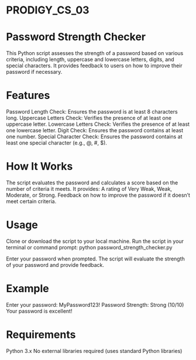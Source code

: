 # PRODIGY_CS_03

# Password Strength Checker
This Python script assesses the strength of a password based on various criteria, including length, uppercase and lowercase letters, digits, and special characters. It provides feedback to users on how to improve their password if necessary.

# Features
Password Length Check: Ensures the password is at least 8 characters long.
Uppercase Letters Check: Verifies the presence of at least one uppercase letter.
Lowercase Letters Check: Verifies the presence of at least one lowercase letter.
Digit Check: Ensures the password contains at least one number.
Special Character Check: Ensures the password contains at least one special character (e.g., @, #, $).

# How It Works
The script evaluates the password and calculates a score based on the number of criteria it meets. It provides:
A rating of Very Weak, Weak, Moderate, or Strong.
Feedback on how to improve the password if it doesn’t meet certain criteria.

# Usage
Clone or download the script to your local machine.
Run the script in your terminal or command prompt:
    python password_strength_checker.py

Enter your password when prompted. The script will evaluate the strength of your password and provide feedback.

# Example
Enter your password: MyPassword123!
Password Strength: Strong (10/10)
Your password is excellent!

# Requirements
Python 3.x
No external libraries required (uses standard Python libraries)
